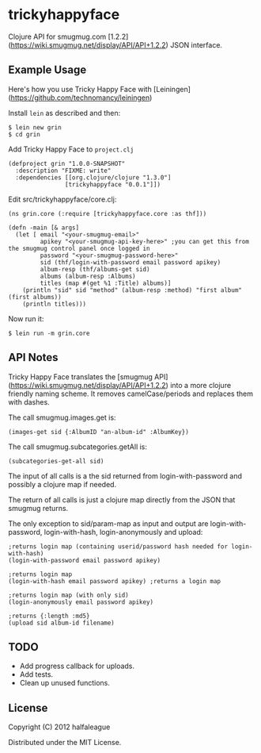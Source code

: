 # trickyhappyface

Clojure API for smugmug.com [1.2.2] (https://wiki.smugmug.net/display/API/API+1.2.2) JSON interface.

## Example Usage

Here's how you use Tricky Happy Face with [Leiningen] (https://github.com/technomancy/leiningen)

Install `lein` as described and then:

    $ lein new grin
    $ cd grin

Add Tricky Happy Face to `project.clj`

    (defproject grin "1.0.0-SNAPSHOT"
      :description "FIXME: write"
      :dependencies [[org.clojure/clojure "1.3.0"]
                    [trickyhappyface "0.0.1"]])

Edit src/trickyhappyface/core.clj:

    (ns grin.core (:require [trickyhappyface.core :as thf]))

    (defn -main [& args]
      (let [ email "<your-smugmug-email>"
             apikey "<your-smugmug-api-key-here>" ;you can get this from the smugmug control panel once logged in
             password "<your-smugmug-password-here>"
             sid (thf/login-with-password email password apikey)
             album-resp (thf/albums-get sid)
             albums (album-resp :Albums)
             titles (map #(get %1 :Title) albums)]
        (println "sid" sid "method" (album-resp :method) "first album" (first albums))
        (println titles)))

Now run it:

    $ lein run -m grin.core

## API Notes

Tricky Happy Face translates the [smugmug API] (https://wiki.smugmug.net/display/API/API+1.2.2) into a more clojure friendly naming scheme.
It removes camelCase/periods and replaces them with dashes.

The call smugmug.images.get is:

    (images-get sid {:AlbumID "an-album-id" :AlbumKey})

The call smugmug.subcategories.getAll is:

    (subcategories-get-all sid) 

The input of all calls is a the sid returned from login-with-password and possibly a clojure map if needed.

The return of all calls is just a clojure map directly from the JSON that smugmug returns.

The only exception to sid/param-map as input and output are login-with-password, login-with-hash, login-anonymously and upload:
    
    ;returns login map (containing userid/password hash needed for login-with-hash)
    (login-with-password email password apikey) 

    ;returns login map 
    (login-with-hash email password apikey) ;returns a login map

    ;returns login map (with only sid)
    (login-anonymously email password apikey) 

    ;returns {:length :md5}
    (upload sid album-id filename) 

## TODO

* Add progress callback for uploads.
* Add tests.
* Clean up unused functions.

## License

Copyright (C) 2012 halfaleague

Distributed under the MIT License.
